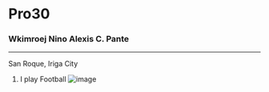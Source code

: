 # Pro30
### Wkimroej Nino Alexis C. Pante
---
San Roque, Iriga City

  1. I play Football
![image](https://github.com/user-attachments/assets/12b1f60c-4ad0-4409-91c1-c59f79bf1ea6)
